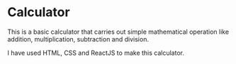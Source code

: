 # Calculator

This is a basic calculator that carries out simple mathematical operation like addition, multiplication, subtraction and division. 

I have used HTML, CSS and ReactJS to make this calculator.
